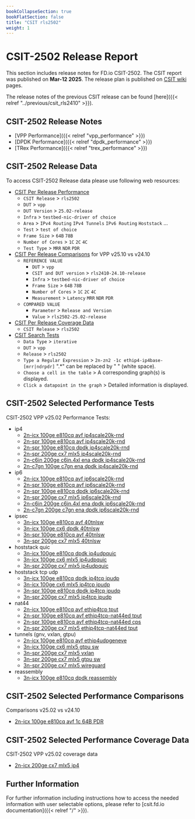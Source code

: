 ```yaml
---
bookCollapseSection: true
bookFlatSection: false
title: "CSIT rls2502"
weight: 1
---
```


# CSIT-2502 Release Report

This section includes release notes for FD.io CSIT-2502. The CSIT report
was published on **Mar-12 2025**. The release plan is published on
[CSIT wiki](https://wiki.fd.io/view/CSIT/csit2502_plan) pages.

The release notes of the previous CSIT release can be found
[here]({{< relref "../previous/csit_rls2410" >}}).

## CSIT-2502 Release Notes

- [VPP Performance]({{< relref "vpp_performance" >}})
- [DPDK Performance]({{< relref "dpdk_performance" >}})
- [TRex Performance]({{< relref "trex_performance" >}})

## CSIT-2502 Release Data

To access CSIT-2502 Release data please use following web resources:

- [CSIT Per Release Performance](https://csit.fd.io/report/)
  - `CSIT Release` > `rls2502`
  - `DUT` > `vpp`
  - `DUT Version` > `25.02-release`
  - `Infra` > `testbed-nic-driver of choice`
  - `Area` > `IPv4 Routing` `IPv4 Tunnels` `IPv6 Routing` `Hoststack` ...
  - `Test` > `test of choice`
  - `Frame Size` > `64B` `78B`
  - `Number of Cores` > `1C` `2C` `4C`
  - `Test Type` > `MRR` `NDR` `PDR`
- [CSIT Per Release Comparisons](https://csit.fd.io/comparisons/) for VPP
  v25.10 vs v24.10
  - `REFERENCE VALUE`
    - `DUT` > `vpp`
    - `CSIT and DUT version` > `rls2410-24.10-release`
    - `Infra` > `testbed-nic-driver of choice`
    - `Frame Size` > `64B` `78B`
    - `Number of Cores` > `1C` `2C` `4C`
    - `Measurement` > `Latency` `MRR` `NDR` `PDR`
  - `COMPARED VALUE`
    - `Parameter` > `Release and Version`
    - `Value` > `rls2502-25.02-release`
- [CSIT Per Release Coverage Data](https://csit.fd.io/coverage/)
  - `CSIT Release` > `rls2502`
- [CSIT Search Tests](https://csit.fd.io/search/)
  - `Data Type` > `iterative`
  - `DUT` > `vpp`
  - `Release` > `rls2502`
  - `Type a Regular Expression` > `2n-zn2 -1c ethip4-ip4base-[mrr|ndrpdr]`
    ".*" can be replaced by " " (white space).
  - `Choose a cell in the table` > A corresponding graph(s) is displayed.
  - `Click a datapoint in the graph` > Detailed information is displayed.

## CSIT-2502 Selected Performance Tests

CSIT-2502 VPP v25.02 Performance Tests:

- ip4
  - [2n-icx 100ge e810cq avf ip4scale20k-rnd](https://csit.fd.io/report/#eNrtVstuwjAQ_Jr0grayF7vphQM0_1G5zlKihuDaJip8PQYhbaK2EpWgXHzwSzPWjnc0kkPceHoN1M4KvSjKRYFlU6epmM4nafFtQC0QeucA9WPaeWrJBALsoLFfIIV4J3SSnqWwn2D6JTROwZN6A2mB4up4SiNY0xKKD_BdDV3tjyXw5VziWz1G621kNKkYIT15BkfymOZWuwHnN9HMN54MX0jKGYoUBmJ-fhuzl96sKTR74iupK4zb1HiGpB3XiTs3QM8NK6sT459cctmlv7nkbucS5ixd7hLeK0uYs3Qtl26YJZWzdLlL6l5ZUjlL13KJs6Srh27j16e_nq4OXCKuXg)
  - [2n-spr 100ge e810cq avf ip4scale20k-rnd](https://csit.fd.io/report/#eNrtVstOwzAQ_JpwQYvsxSZcOFDyH8g4WxqRpmZtIpWvx60qbSJAKlJLLz74pRlrxzsayTFtmJ4j9Q-VXVT1osK6a_NU3T5e54X7iFYhjCEA2pu8Y-rJRQIcIAYGrdQrYdB0r5V_BzcuoQsG7swLaA-UVrtTHtG7nlC9AQ8tDC3vSuDTocS3eoK2H0nQrGKGjMQCzuQJLay2E85vooXvmJxcyMoFShQnYn5-m7CX7NYUu0-SK7krgvvceIG0n9dJ2zBBDw2rmz3jn1wKxaW_uRTO5xKWLB3vEl4qS1iydCqXzpglU7J0vEvmUlkyJUunckmyZJurYcPr_V_PNl-QgK8q)
  - [2n-spr 100ge e810cq dpdk ip4scale20k-rnd](https://csit.fd.io/report/#eNrtVkFOwzAQfE24oEXOYhMuHFryD2TshUZN08U2lcrrcatKmwg4RGrpxYc4tmZXM97RSI5pG-glUv9UmWXVLCtsOp-X6n5xm3-hj2gUwo4Z0NzlXaCebCTAASIHqJV6J-SaHmvlPsCzX0PHGh70K9QOKK0Op_xFZ3tCtYYweBh8OHDg84njB6Gg_jMJmmVMkB0FASf6pIxX-1HNn6qlwQay0pGlC5QojtT8fjmpfgt2Q7H7ImnJYxHc5dELVLspT9rzCD1NrGmPFf_lExefZvrEF_QJS55m-IRXyxOWPJ3Np0vmSZc8zfBJXy1PuuTpbD5Jnkx7M2zD5vjuM-03Dsuz8g)
  - [2n-spr 200ge cx7 mlx5 ip4scale20k-rnd](https://csit.fd.io/report/#eNrtVkFOwzAQfE24oEXJ1iYnDpT8ozLOQiOc1FqbqOX1uFWlTQQcIrX04kMcW7OrGe9oJIe4Y9oEck-FXhf1usC6a9NSrJ7v049dQF0ijN4D6oe0Y3JkAgEOEDwDluU7oa_svh7JROjdXkPnFTyqV6gsUNweT-kL1jjC8gN4aGFo-UiCL2eSH4yCtp9R0KRjhozEAs4ESpnfHiY1f8uWDsNkpCVpFyhSmMj5_XZS_camp9B9kbSkuQhu0_AFquycJx78BD2PrG5OFf_mlM9OLXXKX9MpzJla4hTeLlOYM3U5p66aKZUztcQpdbtMqZypyzklmdLN3bDj_vQG1M03Bku94g)
  - [2n-c6in 200ge c6in.4xl ena dpdk ip4scale20k-rnd](https://csit.fd.io/report/#eNrtl91OwzAMhZ-m3CCj1iwrN1ww-h4oJIZV6zIrCZPG05NWk9xqgJi0sV3kon86p7LrT0dWQ9x4egnUPRZqUdSLAuvWplNx_3SbLr4LqEqELTOgukt3njrSgQAdmHnrAMvynSquyGmwbFfQ8gwqVT28QmWA4rJ_TkcwuiMsV-CdBWd9XwOf9zUOCopqP6KoqY2JsiUv4qQ_sfFyN_L80LXYtSct_tS4SJHCqJfvP03cb16vKbSfJK8MYxGHSaMfiWZaKe54pO4nVjeD4784ceZ0JCc-IyfMeTqCE14sT5jzdDJO58nTfJa30wGlNJRr2k2_M-LM6Ar2Us8ob6W_M8IL5ShvpFMxkhyp5sZt_Hr4b1LNF9WNkuk)
  - [2n-c7gn 100ge c7gn ena dpdk ip4scale20k-rnd](https://csit.fd.io/report/#eNrtl91OwzAMhZ-m3CCjxiyUGy4YfQ8UErNV6zIrKZPG05NWk9xqgJi0sV3kon86p7LrT0dWY7cJ9BqpfSr0vKjmBVaNS6fi_vk2XUIbUZcIW2ZAfZfuArVkIgF6sNXCgyrLBSlW5A04ditoeAZKq8c3UBaoW_bP6YjWtITlCoJ34F3oa-DLvsZBQVHdRydqamOibCmIOOlPbLzcjTw_dC12E8iIPzUuUkdx1Mv3nybu92DWFJtPkleGsYjDptGPRDut1O14pO4nVtWD4784ceZ0JCc-IyfMeTqCE14sT5jzdDJO58nTwyxvpwNKaSjXtJt-Z8SZ0RXspZ5R3kp_Z4QXylHeSKdiJDnS9Y3fhPXw36TrL_juksk)
- ip6
  - [2n-icx 100ge e810cq avf ip6scale20k-rnd](https://csit.fd.io/report/#eNrtVstOwzAQ_JpwQYvsbUx64UCb_0DG2dKINDVrE1G-HreqtIkAqUgtvfjgl2asHe9oJIe4ZXoK1D0UZlFUiwKrtklTMXu8TQt3AY1CGLwHNHdpx9SRDQTYQ-s-QCv1Qug1zbVyb2CHFbT-Hqr5M2gHFNf7UxrB2Y5QvQL3DfQN70vg8ljiWz1Bm_coaFIxQQZiASfyhObXuxHnN9HCt0xWLiTlAkUKIzE_v03YK7YbCu0nyZXUFcFdarxA2k3rxJ0foceGVfWB8U8u-ezS31zyl3MJc5ZOdwmvlSXMWTqXSxfMUpmzdLpL5bWyVOYsncslyZKpb_otbw5_PVN_AfP0ruI)
  - [2n-spr 100ge e810cq avf ip6scale20k-rnd](https://csit.fd.io/report/#eNrtVstqwzAQ_Br3UrZIG6vOpYek_o-iypvG1HHUlWJIv75KCKxNW0ghaS466MWM2NEOAwpxy_QSqHsqzLKolgVWbZOmYra4Twt3AY1CGLwHNA9px9SRDQTYQ_AMWqk3Qq9prpX7ADusoPWPUM1fQTuguD6c0gjOdoTqHbhvoG_4UAKfTyW-1RO02UVBk4oJMhALOJEnNL_ejzi_iRa-ZbJyISkXKFIYifn5bcJesd1QaD9JrqSuCO5S4wXSblon7v0IPTWsqo-Mf3LJZ5f-5pK_nkuYs3S-S3irLGHO0qVcumKWypyl810qb5WlMmfpUi5Jlkx91295c_zrmfoLKGGvrg)
  - [2n-spr 100ge e810cq dpdk ip6scale20k-rnd](https://csit.fd.io/report/#eNrtVkFOwzAQfE24oEX2EpNeOFDyD2TshUZNU7M2lcrrcatKmwg4RGrpxYc4tmZXM97RSI5py_QSqX-szLJqlhU2nc9Ldf90m3_cRzQKYRcCoLnLO6aebCTAAWJg0Eq9EwZNC63cB_jg19CFB2gWr6AdUFodTvmLzvaEag08eBg8Hzjw-cTxg1BQ_5kEzTImyI5YwIk-KQur_ajmT9XSYJmsdGTpAiWKIzW_X06q39huKHZfJC15LIK7PHqBtJvypH0YoaeJNe2x4r98CsWnmT6FC_qEJU8zfMKr5QlLns7m0yXzVJc8zfCpvlqe6pKns_kkeTLtzbDlzfHdZ9pvqXO0dg)
  - [2n-spr 200ge cx7 mlx5 ip6scale20k-rnd](https://csit.fd.io/report/#eNrtVkFOwzAQfE24oEXJEmMuHFryD2SchUY4qbU2UcvrcatKmwg4RGrpxYc4tmZXM97RSA5xy_QSyD0Val3odYG6a9NS3K9u049dQFUijN4Dqru0Y3JkAgEOEDwDluU7oa_sTo9kIvRup6DzD6AfX6GyQHFzOKUvWOMIyw_goYWh5QMJPp9IfjAK2n5GQZOOGTISCzgTKGV-s5_U_C1bOgyTkZakXaBIYSLn99tJ9RubnkL3RdKS5iK4TcMXqLJznrj3E_Q0Mt0cK_7NKZ-dWuqUv6RTmDO1xCm8XqYwZ-p8Tl00U3XO1BKn6utlqs6ZOp9TkinV3Axb7o9vQNV8A6PJvmY)
  - [2n-c6in 200ge c6in.4xl ena dpdk ip6scale20k-rnd](https://csit.fd.io/report/#eNrtV8tqwzAQ_Br3UrZYWxT1kkNT_0dRpW1j4ihCUgPp11cxgbVJCw3YTQ46-MWM2fEOw-CYdoFeI3XLSq4qtapQtTafqsfn-3wJXURZI-y9B5QP-S5QRzoSoAOzaB1gXX-Q8IKcBuvtBlq_ACHF0xsIA5TWx-d8RKM7wnoDwVlwNhxn4MtpxtlARu1nYjTLGCF7CgyO9DHNrw8Dzi-qma4DaeZn4QwligMtP38as9-D3lJsv4hf6dfCDJNXPwDNeFI6-AF62phqesZ_-eSLTxf65Gf0CUueLvAJr5YnLHmazKd58qRKO527pG6rm1Rppgk9mi9HpZX-7hFeKUelkabyiHMkmzu3C9v-v0k2394Wk3E)
  - [2n-c7gn 200ge c7gn ena dpdk ip6scale20k-rnd](https://csit.fd.io/report/#eNrtV8tqwzAQ_Br3UrZYW1T1kkNT_0dRpW1i4ihCUgPp11cxgbVJCw3YTQ46-MWM2fEOw-CYdoHeInWLSi4rtaxQtTafqseX-3wJXURZI-y9B5QP-S5QRzoSoAOjVg5EXa9IeEFOg_V2A61_AiHF8zsIA5TWx-d8RKM7wnoDwVlwNhxn4OtpxtlARu1nYjTLGCF7CgyO9DHNrw8Dzi-qma4DaeZn4QwligMtP38asz-C3lJsv4hf6dfCDJNXPwDNeFI6-AF62phqesZ_-eSLTxf65Gf0CUueLvAJr5YnLHmazKd58qRKO527pG6rm1Rppgk9mi9HpZX-7hFeKUelkabyiHMkmzu3C9v-v0k23wGGk1E)
- ipsec
  - [3n-icx 100ge e810cq avf 40tnlsw](https://csit.fd.io/report/#eNrtmM1OhDAQgJ8GL2YM7RbZiwdX3sN0y-xuE35qW3Hx6S24SSHGRM0WPPTCT2bKTPvlSyYY22p8Nlg9JNkuyXcJzWXpLsnm8dbddGVollLolAKa3bknjRVyg7BpQIozkDQ9IlUEtyQVL8C7AwjdK9sCych2D0QA2pNUTCqDgqW2qcwbuPf98BHZWODoStwfRQ1NqYfK9OlS-UsbPlq-Wh91zc0iHWofnHXt09Sp9znf7sXnc43cL_jcoo9aNJN-frphv_6geY1GvqP_yHh8PkM4TJOgmNe2vZpEL-eYF2PGukxVZHoVpiowUxo9DcCUruopjZ4uzjS0pyx6GoApW9VTFj1dnGk4T2Utz3Hs_SvS4fT-29T7a6JR0qsQDexoHHkDEKVrOhoH3sWJBnY0jrsBiLI1HY3D7uJEvaNZcdO0uh7_9WbFB9vfK94)
  - [3n-icx 100ge cx6 dpdk 40tnlsw](https://csit.fd.io/report/#eNrtmM1OwzAMgJ-mXJBRk6V0Fw6MvgfqUrNF9CckYaw8PWmZ5E4ICdDScsilP7JTO_n0SVat6ww-WqzvkmyT5JuE56ryl2R1f-1vprY8SzkctAae3fgngzWWFmHVgpJHYGm6Q64ZrlkqX6DS1TNI02vXAcvYegtMArq90kJpi1Kkrq3tG_j37fAV1Too0de43ckG2soMpfnDqfSXPihavTqK-u7OIgc0FDxrm9L0vqec7zdDC0qDJa343CNFHdpJQz_dMa1_MmWDVr0jfWQ8P8qQHtQkKM9ru15PoqeDzIsxY2GqOlK9DFUdmiqProagypd1lUdX56ca3FURXQ1BVSzrqoiuzk81oKuqUcc4Av8Z6nB8_24C_jXTKOplmIb2NI6_IZjyRT2Nw-_8TEN7GkffEEzFop7GwXd-puRpVly1nWnGf8BZ8QEKUjVu)
  - [3n-spr 100ge e810cq avf 40tnlsw](https://csit.fd.io/report/#eNrtmM1OhDAQgJ8GL2YM7VLZi4ddeQ9TyuxuE35qW1F8egtu0iXGRM0WPPTCT2bKTPvlSyYY22l8Mlg_JGyf5PuE5rJyl2Szu3U3XRvKUgq9UkDZnXvSWCM3CJu2BKM0kDQ9IlUEtyQVz8D7Awg9KNsBYWRbAhGA9iRVJpVBkaW2rc0ruPdy_IpsLXB0Ne6PooG20mNp-ngu_aUPH61erI-67maRHrUPztr2aeo0-JzvN-MXcI3cr_jco49aNBcN_XTHfv1B8waNfEf_ken8fIZwoC6CYl7bDuoiej7IvJgyVqaqItXrUFWhqdLoagiqdF1XaXR1earBXc2iqyGoZuu6mkVXl6ca0FXZyLc4Av8Z6nh8_24C_jXTKOp1mIb2NI6_IZjSVT2Nw-_yTEN7GkffEEyzVT2Ng-_yTL2nrLhpO91M_4BZ8QETwjam)
  - [3n-spr 200ge cx7 mlx5 40tnlsw](https://csit.fd.io/report/#eNrtmM1KxDAQgJ-mXmSkzSbWiwfXvodk03E30J-QxNr69KZ1IS2CKG6Mh1z6w0w6k3x8MNTYXuOTweY-Y_us3GeklLW7ZLuHa3fTjSEsJzAoBYTduCeNDXKDsOs4GKWB5PkRiSrEWA7ILbTNyEDoSdkeClbcHaAQgPYkFZXKoKC57RrzCu79MH9HdhY4uiq3R9FCV-u5OHk8F__UiY_WL9ZHXX-byIDaBzeN-zR1mnzOV9vxS7hG7td87NJHLZpVS9_ds1__rHmLRr6h_8hygj5DOFiroNjWtpNaRc9HWVZLRnSyKpG9FFkVnixJzoYhS2I7S5KzMcj-gbM0ORuGLI3tLE3OxiAb1FnZyjGNxr8AOx_gP5yMf8w1CXspruF9TWNxGK4ksq9pKI7BNbyvaSQOw5VG9jUNxDG4el9ZddX1ul3-GbPqHddpU_4)
- hoststack quic
  - [3n-icx 100ge e810cq dpdk ip4udpquic](https://csit.fd.io/report/#eNrlVctuwyAQ_Br3Um0FpMi59NDU_1Fh2NYoJCYsjpp-fYkVdW21ueYQXwBpZvY1WkG5T_hOGF4qvanqTaVq78pRrV4fy5UCKS0UHGMEpZ_KK2FAQwirPXj7BVKIT1RR4loKewAX3Ra6njJlY7cg1Vq0IC1g7sDH58HFw-Btew5QQqLtemgjnfOpt0u-P8kZdUNmtOhnyBETg7NamRa7E3Oud8ACk9Cw4rcxJmSkSU3X22TFRzI7JP-NLBvHxAxbLJmAdp4tn-IEvUyvbkbGjfwjawIWfpCCFuDjf-3eqZ_LsvOe3VzWct54N3XzsO_TbvwzdfMDNwYJuA)
  - [3n-icx 100ge cx6 mlx5 ip4udpquic](https://csit.fd.io/report/#eNrlVUFuwyAQfI17qbYCUupeekjqf1QYb2tUHFMWR05fX2JFXVttrjk4F0CaGWZ3RwhKfcQ3Qv9S6F1R7gpVuiYvxWZ7n7foSWmh4BACKP2QTxE9GkLY7MHZEaQQH6iCtONTM0LnRw1tT4mSsZ8g1bOoQVrA1IILj0MTvgZn65M-34i27aEOdLJTr2e7P96MNkNiNOsXyAEjg4tSmRbaI3MuNsB8E9Gw4LcvJiSkWUmXu2TFezQdkvtGlk1TYobNgcxAu3RLxzBDz8Mrq4lxnfTIGo9SWC8FrT_F_7pdZ5o3FeaKs7yph3nld6mru30fu-mv1NUPeDcJqA)
  - [3n-spr 200ge cx7 mlx5 ip4udpquic](https://csit.fd.io/report/#eNrlVctugzAQ_Bp6qbaynVj00kNT_qMyZlNQTXC9BiX9-jgoyoKa9JhDuNiWZmZfo5UpdgE_Cd1bpjdZvslU3lTpyFbvz-kKjpQWCgbvQemX9Aro0BDCameAfAAlxBcqL-0-H9BEaN1eQ91RpGjsN0j1KkqQFjDW0Ph1X_mfvrHlKUQKirbuoPR0yqg-zhn_pGe06iOjST9DBgwMzqplmq8PzPmvB5aYgIY1l9aYEJEmVd1ulBXbYFqk5hdZNg6KGTbZMgHtPFs8-Al6nl9ejIy7eUjWOJTCOiloEV5ea_hhPV2apY_t6NKW9M47qounXRfa8Q_VxRGcgRPo)
- hoststack tcp udp
  - [3n-icx 100ge e810cq dpdk ip4tcp ipudp](https://csit.fd.io/report/#eNrlVUFuwyAQfI17qbYCHOpeekjqf1QYNrUVElOWRE1fX2JFXVtVmlN7iC-AmBl2hxGCUh_xldA_F3pVVKtCVZ3LQ1Eu7_MUPSktFBxCAKUf8iqiR0MI5Q46-wFSiDdUQeKTFPYdXHAbaHtKlIzdgFw8igakBUwtdGGRbGhOYu9CPqc3Lm9iXJfQBDoVVS_noj86YNTtE6O5rwlywMjgpGGmhfbInMs2WGAiGlZ8u2NCQhr1dMUry9bRbJG6T2TtcGHMsDmcEWinJdMxjNDzFVb1wPiHJMkaj9J6KWgugf5m-TZy3bv5vNBLXm8mybm90CuW_z5XXd_t-rgd_lJdfwFbjRD-)
  - [3n-icx 100ge cx6 mlx5 ip4tcp ipudp](https://csit.fd.io/report/#eNrlVcFuwyAM_ZrsMnkKpDSnHdblPyYC7hKNNAjTKu3Xl0bVnGjqeuqluQDiPWM_P1lQ7AN-Ebr3TG2ycpPJsrVpyYqP17QFR1LlEg7eg1Rv6RTQoSaEYgetGUDk-TdKL8ywtgN0blDQ9BQpavMDYrXOaxAGMDbQ-lU0vr7EOuvTM7226RLDtoDa0yWn_Lzm_FMAo3YfGU1lzZADBgZn9TLNN0fm3FTBfB1Qc8CvOCZEpElJd6Ry2DboDqk9IceO_WKGSdZMQDNPGY9-gl47WFYj4_E-ktEOhXEip4XY-Z_ip3B1bxcznbekPouPC5vOO4of76qqXnZ96MY_VFVnfncQ7g)
  - [3n-spr 100ge e810cq dpdk ip4tcp ipudp](https://csit.fd.io/report/#eNrlVUFOwzAQfE24oEW20xAuHCj5B3LsLYnqNovXrVRejxtVbCJEe4JDe7Etz4x3xyPLnIaIb4zhuaiWRb0sTN37PBTly32eYmBTKQN7IjDVQ15FDGgZody2wBRBK_WOhjQ-aeU-wJNfQzdw4mTdGvTiUbWgHWDqoKdFctQe1cFTPmiwPm9iXJXQEh-rmtdT1R8tCOp3SdDc2AzZYxRw1rHQqDsI54wPUdiIViTf9oSQkCdNXTArslW0G-T-E0U73pgwXI5nArp5yXSgCXq6w7oZGf-RJTsbULugFd9MpOc8X0myO39Dr_Q3s9eT5c290gue_z7ZqrnbDnEz_qlV8wViJxSW)
  - [3n-spr 200ge cx7 mlx5 ip4tcp ipudp](https://csit.fd.io/report/#eNrlVUFuwyAQfI17qTbCONSnHpr4HxWGTW0Vx4glVtLXh1hR11bV5NQe4gsgZobdYYSg2Ad8J3Svmdpk5SaTZWvTkBVvz2kKjqQSEgbvQapVWgV0qAmh2GsgH0AK8YHS5-ZYDqgjdO6ooOkpUtTmE_L1i6ghN4Cxgdavo_H1Re6sTyf12qZNDLsCak-XsnJ7LfujB0btITKaOpshAwYGZy0zzTcn5twywhIdULPm2x8TItKkqztuWbYLukNqv5C145Uxw6SAJqCZl4wnP0Gvl1hWI-Nf0iSjHebG5YKWE-ot04-S7cEu6aX-5vaB0lzeS71j-u-zVdXTvg_d-Leq6gx2ZRsu)
- nat44
  - [2n-icx 100ge e810cq avf ethip4tcp tput](https://csit.fd.io/report/#eNrtVctqwzAQ_Br3UrZIsiX70kNS_0dQ5E1tcJytpJikX18pDcimGAotLYRc9JpZ7Y6GRc4fLG4c9s-ZXGflOhNl14Qhy1ePYbK9E5IJGIlAyKewstijdghigM6cgDP2ioI4VpyZN9DjDjoq4vEWuAH0bdh6Q_F0G-NazkQBpHJwqpBcgKejh6GxMal4uSb9UkFCm6NPaKhrhoxoEzgrONGoPU84SzISX1vUKSDoSJBHNynmm2JT-M7qPbruHdMd8eESwQRzJpiZZ_ZnmqDXJyzrC-PfnKS7kz91kv7cSSVlrj7VFVxUpapuuy0X9N5MZy75SXc_f7U_Zf0wHOz-8nfK-gPmivT7)
  - [2n-spr 100ge e810cq avf ethip4tcp-nat44ed tput](https://csit.fd.io/report/#eNrtVctqwzAQ_Br3UrZYsiT70kNS_0dR5U1tcJytpBjSr6-cBtamGAotLYRc9JqRdmeHRSEePD4H7B8zvc3KbSbLrklDVmzu0-T7IHUuYSQCqR_SymOPNiDIAQJ5EHn-ipIEViJ3b2DHHXSkpuMXEA4wtmkbHcFgo1LYQCtyqYBMAcEoLSREOkYYGj8FlU-XoF8yYLQ5RkZTXgtkRM_gImGmUXuacdZkMN96tHwhyWEoYpgl802xfH3n7R5D9478xlQ4Jrhkzgxzy8jxRDP0UsKyPjP-zUm6OflTJ-nPnTRaF-ZTnRKyKk113W25ovdqOnPNT7r5-av9qeu74eD3579T1x_8QPPj)
  - [2n-spr 100ge e810cq avf ethip4tcp-nat44ed cps](https://csit.fd.io/report/#eNrtVdtqwzAM_ZrsZWjYju3kZQ_r8h_Fc9QlkKaa7QXar5_XFZSwFQYbG5S--MKRfHR0EI5pF3AdcbgvzKqoVoWq-jYvRflwm7cwRGWEgokIlLnLp4ADuoigRogUQArxjIok1lL4F3DTBnrSYPUTSA-YunxLnmB0SWtsoZNCaSBbQrTaSAWeIoxteKdUjyfKT_yMtq-J0VzVApkwMLgol8Oo289izongeBfQcUJWw1DCOCvme1o5exPcFmN_QH4id41xn41hSPolb9rTDD01sGqOEf_kIl1d_JmL9NcuWmNK-yFNS1VXtr7ocfxa7oVM5Bkv6erlL86laW7GXdge_0rTvAGZpe5z)
  - [2n-spr 200ge cx7 mlx5 ethip4tcp-nat44ed tput](https://csit.fd.io/report/#eNrtVdtqwzAM_ZrsZWjYip30ZQ_t8h_Dc7QlkKTCdkPbr6_bFZwwAoMNCqUvvnAk6xwdhH3YOnr31L1mepOVmwzLto5Llq-f4-Y6j1ogjMyA-iWeHHVkPAEO4NkBCvFFyNLuy5FMgL7ba2hZgRTiA6QFCk28BsswmKAU1dBIgQq4yMEXSkuEwLsAQ-3OZfHtWvYHh4TWu5DQyGyGjOQSOKOcwrg5TGKWhaQM48iklCgoQYH8hM4v5ab0T2d68u2R0hvn1qUAGw2aYHZeORx4gl6bWFaXiBu6yQ83_-4m38DNQuu8-NanJK7KYnXv47mg-I4mdMlTfnj6z3Oqq6dh6_rLX6qrE2Qe_bM)
- tunnels (gnv, vxlan, gtpu)
  - [2n-icx 100ge e810cq avf ethip4udpgeneve](https://csit.fd.io/report/#eNrtVsGKwjAQ_ZruRUaarLF78bBu_0NiOmqhxtkkLerXm0ph2l0W9iAIrZck5L3JzOTxSHw4Odx4rFaJWifZOpFZWcQhef-cxclVXqpUQkMEUs3jymGF2iNIC6U5g0jTPUoS-CFS8w262UFJi02orcXKw3KxBWEAwyHuQjfXBe3RYoMglpHYBmzbI23h2szyq8v8qwxGizowGosbIA06BgdVM40Olx7nr16Yrx1qDui1yJSAvlfUv1rm4J3TR_TlFfmEeHeMmygTQ8IM04YL9dDuHrP8zniupvTS9CGa0nM1nZ5Nx-7S6Zl05B6VanqP6bDnMfr0h6r0UvXRXlX5mz254_3_q_Iba3YbQQ)
  - [3n-icx 100ge cx6 mlx5 gtpu sw](https://csit.fd.io/report/#eNrtlkFuwyAQRU_jbqqp7AnEqy6a-B6Rg6eJJUwQ4NTp6YujSGOr7SJVmmzYGIv_YQaevoQPB0cbT_o1k6usXGVYtk38ZIu35zg47VHmCEdrAeVL_HOkqfYECwOtGqDI8x2hLdSwbAbo9CChtWITemNIe1iKLRQKKOzj7C7Y3n-M-nbcwTRuLITrS6FvVVlt-sBq7GWmHMmxOGuSbXZ_Ys-vrbO_dlTzgsmJ2BLIT5r66YTsfXd1R779JF4Qb4Z1FSGwVKh5lXCyE_VybWV1dtyVmE3E_kLM_j8xTBm7jhg-OmOYMnZLYnfImEgZu46YeHTGRMrYLYlxxmT1ZA6uO78ZZfUFgZrb7g)
  - [3n-spr 200ge cx7 mlx5 vxlan](https://csit.fd.io/report/#eNrtVcFuwjAM_ZruMnlqA1lPHAb9D5SmHlRKg-WEqvD1BFbJrabtwgEJcUmiPL_Yz09WQjwwbgO6VabXWbnOVNk2ackWX-9pYxeUzhX0RKD0RzoxOjQBYeENBGJQeb5DRYUdyh5NhM4NGlpabuPRe3QBPpc1FBYw7tNtPzjjwam6qdMjnbGOPfiGrxnVZsz4K72gzTEKmoqaIT2ygLNqJYz2J4n5T4NQDKMRzkSahEQMk7r-liqMbzYdhvaMQkuNEtwmWwQq7DxXPNEEHftXVreIx3hILw_v8pAe4-Fgr8KefAJ_RD7V7I2-0cu3u-dNV2_-wN3t_9PVBY5r_bs)
  - [3n-spr 200ge cx7 mlx5 gtpu sw](https://csit.fd.io/report/#eNrtlkFqwzAQRU_jbsoUW5HqVRdNfI-g2NPEICuDJLtJT185BMampZASTBbaWMb_j2ekxwf5cHS49WjeMrXOynUmyraJj2z1_hwXZ7xQuYCBCIR6iW8ODWqPsLIaPDkQeb5HQUV9KgfUATpzUtCS3IbeWjQeXuUOihowHOLXfaDef476bvyJbdzYS2yuvX40ZrXpA6txnJkyoGNxNifb6HBmz1_Tc4l2qLlmsim2BPSTuX7bJHs_nO7Qt1_IBfFwWK8jCpaKet4lnGmiXk-urC6OpblR4vZPbrQIN5HydjM38QB5Eylvd-a2TN5kytvN3OQD5E2mvN2ZG-dNVU_26LrLvVJV34f_604)
  - [3n-spr 200ge cx7 mlx5 wireguard](https://csit.fd.io/report/#eNrtVl1rwyAU_TXZy3AYW4kve1iX_1FsvGsDxsrVpO1-fU0o3ITB9jJWqHtR8Zzr_TgcMMQjwjaAfS3kpqg2hahak5Zi9facNrRBSC7Y4D0T8iWdECzoAGzlNAsemeB8D8KXzbkaQEfW2bNkrV9vY-8c2MBKWaodKxsG8ZDue-NPLcK-12hKzqOz4TTyd-OjzuCYW7zfcn8phFDTR0JTeQtkACRwUTfR_OFCnO-6oRCNoClm1iRRIoRZXT-3TJEfqDsI7SdQ-DQ6YjRJqhnYLLPGi5-ht0lW9cS4t67-X9df0tXfVdfs3JqBV7Nz6uP7VOXmU_X4PlW5-VT9sU9l_eSO2E3_YFlfAY7PK30)
- reassembly
  - [3n-icx 100ge e810cq dpdk reassembly](https://csit.fd.io/report/#eNrtVkFOwzAQfE24oEWxG5NeOFDyD5Q4S2uROIttCuH1uKHSJkJckNLmkIttecbrWY9Gsg-dw2ePzUOidkm-S2Ru6jgkm8fbOLnGS5VKOBKBVHdx5bDB0iNsLBj9CSJN9yhJ4Fak-g1qql9Bu55CB0KJbQVCA4aDocyQRx3pabCN_4C4U53qGBugxHjL_V63sXrpPbZV04Ot3UmHfDrr-CWK0fo9MBqlTpAjOgYnPTCNDj1z_u6MD5RRKJ_4aZjRgH4k6F_tc7EXV7bozRdyxeFlmaGjhSNQT4WEnkbo-VXzYmAsyW9a_Z7Bb5rbb7nm-7J-y-vmW675XpLfs-c7W_N9Wb-z6-Y7W_O9JL8536q4sZ1rh3-6Kr4BdJ1UjQ)

## CSIT-2502 Selected Performance Comparisons

Comparisons v25.02 vs v24.10

- [2n-icx 100ge e810cq avf 1c 64B PDR](https://csit.fd.io/comparisons/#eNqNkMGOwiAQhp-mXgwGsFgvHtQ-wGbjCxCcGpKW4kCb1adfaKvIzYQM_Mw3zPA7aEF5uB6K6lTwCqEBBKMgnIvtcT3fOvCLvuAQUuf1dBkrdW8y9Dq80LCN1kYx8yEzAqYkto6XjBJebkLE8Jp0kHBtGpSJ5oZo9UcYpTfglsGeUXUncmxSherxPbaIs7BzlKJe8g12Tj9zZFeeMsb7h82Jn_p3IappvXp1VuIXLgVKduA_P56MmJFRtgPkvgjKCRebED98mfqvTI_dIY4m6lU_-FYDukX_A13XeeM)

## CSIT-2502 Selected Performance Coverage Data

CSIT-2502 VPP v25.02 coverage data

- [2n-icx 200ge cx7 mlx5 ip4](https://csit.fd.io/coverage/#eNpVjsEOwiAQRL8GLwaDq4RTD2r_wxDcWBKkBBDp39uNh62XTWbezGYKBnTVz3EQ5irA5FDWK06X_U-AVkAG3Mh4vCvTltIfaZgZgj4okHn9bgtyLE3LJhOld12CUk-EdHTdNLRVvkLX3LAZLVd8OpMw465M8-cebMXolkFo2r61KKXHLykAPaM)

## Further Information

For further information including instructions how to access the needed
information with user selectable options, please refer to
[csit.fd.io documentation]({{< relref "/" >}}).
